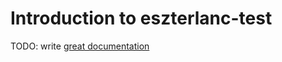 # Introduction to eszterlanc-test

TODO: write [great documentation](http://jacobian.org/writing/what-to-write/)
